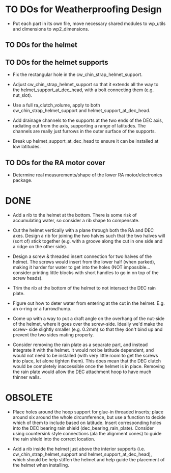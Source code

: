 # TO DOs for Weatherproofing Design

* Put each part in its own file, move necessary shared modules to wp_utils
  and dimensions to wp2_dimensions.

## TO DOs for the helmet

## TO DOs for the helmet supports

* Fix the rectangular hole in the cw_chin_strap_helmet_support.

* Adjust cw_chin_strap_helmet_support so that it extends all the way to the 
  helmet_support_at_dec_head, with a bolt connecting them (e.g. nut_slot).

* Use a full ra_clutch_volume, apply to both cw_chin_strap_helmet_support and
  helmet_support_at_dec_head.

* Add drainage channels to the supports at the two ends of the DEC axis,
  radiating out from the axis, supporting a range of latitudes. The channels
  are really just furrows in the outer surface of the supports.

* Break up helmet_support_at_dec_head to ensure it can be installed at low
  latitudes.

## TO DOs for the RA motor cover

* Determine real measurements/shape of the lower RA motor/electronics package.

# DONE

* Add a rib to the helmet at the bottom. There is some risk of accumulating
  water, so consider a rib shape to compensate.

* Cut the helmet vertically with a plane through both the RA and DEC axes.
  Design a rib for joining the two halves such that the two halves will
  (sort of) stick together (e.g. with a groove along the cut in one side and
  a ridge on the other side).

* Design a screw & threaded insert connection for two halves of the helmet.
  The screws would insert from the lower half (when parked), making it harder
  for water to get into the holes (NOT impossible... consider printing little
  blocks with short handles to go in on top of the screw heads).

* Trim the rib at the bottom of the helmet to not intersect the DEC rain plate.

* Figure out how to deter water from entering at the cut in the helmet.
  E.g. an o-ring or a furrow/hump.

* Come up with a way to put a draft angle on the overhang of the nut-side of
  the helmet, where it goes over the screw-side. Ideally we'd make the screw-
  side slightly smaller (e.g. 0.2mm) so that they don't bind up and prevent the
  two sides mating properly.

* Consider removing the rain plate as a separate part, and instead integrate
  it with the helmet. It would not be latitude dependent, and would not need
  to be installed (with very little room to get the screws into place, let
  alone tighten them). This does mean that the DEC clutch would be completely
  inaccessible once the helmet is in place. Removing the rain plate would allow
  the DEC attachment hoop to have much thinner walls.

# OBSOLETE

* Place holes around the hoop support for glue-in threaded inserts; place around
  six around the whole circumference, but use a function to decide which of them
  to include based on latitude. Insert corresponding holes into the DEC bearing
  rain shield (dec_bearing_rain_plate). Consider using countersink style
  connections (ala the alignment cones) to guide the rain shield into the
  correct location.

* Add a rib inside the helmet just above the interior supports
  (i.e. cw_chin_strap_helmet_support and helmet_support_at_dec_head),
  which should be help stiffen the helmet and help guide the placement of the
  helmet when installing.